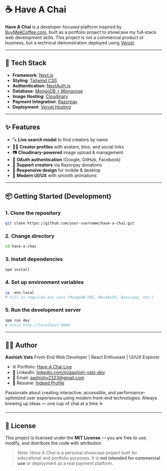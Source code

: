 # ☕ Have A Chai

**Have A Chai** is a developer-focused platform inspired by [BuyMeACoffee.com](https://www.buymeacoffee.com/), built as a portfolio project to showcase my full-stack web development skills. This project is not a commercial product or business, but a technical demonstration deployed using [Vercel](https://vercel.com/).

---

## 🚀 Tech Stack

- **Framework**: [Next.js](https://nextjs.org/)
- **Styling**: [Tailwind CSS](https://tailwindcss.com/)
- **Authentication**: [NextAuth.js](https://next-auth.js.org/)
- **Database**: [MongoDB + Mongoose](https://mongoosejs.com/)
- **Image Hosting**: [Cloudinary](https://cloudinary.com/)
- **Payment Integration**: [Razorpay](https://razorpay.com/)
- **Deployment**: [Vercel Hosting](https://vercel.com/)

---

## ✨ Features

- 🔍 **Live search modal** to find creators by name
- 🧑‍💼 **Creator profiles** with avatars, bios, and social links
- 📷 **Cloudinary-powered** image upload & management
- 🔐 **OAuth authentication** (Google, GitHub, Facebook)
- 💸 **Support creators** via Razorpay donations
- 🌙 **Responsive design** for mobile & desktop
- 🎨 **Modern UI/UX** with smooth animations

---

## 📦 Getting Started (Development)

### 1. Clone the repository
```bash
git clone https://github.com/your-username/have-a-chai.git
```
### 2. Change directory
```bash
cd have-a-chai
```

### 3. Install dependencies
```bash
npm install
```

### 4. Set up environment variables
```bash
cp .env.local
# Fill in required env vars (MongoDB URI, NextAuth, Razorpay, etc.)
```

### 5. Run the development server
```bash
npm run dev
# Visit http://localhost:3000
```

---

## 👨‍💻 Author

**Aashish Vats**
Front-End Web Developer | React Enthusiast | UI/UX Explorer

- 🌐 Portfolio: [Have A Chai Live](https://have-a-chai.vercel.app)
- 💼 LinkedIn: [linkedin.com/in/aashish-vats-dev](https://www.linkedin.com/in/aashish-vats-dev/)
- 📧 Email: [aashishv2323@gmail.com](mailto:aashishv2323@gmail.com)
- 📁 Resume: [Indeed Profile](https://profile.indeed.com/p/aashishv-x2j8tvk)

Passionate about creating interactive, accessible, and performance-optimized user experiences using modern front-end technologies.
Always brewing up ideas — one cup of chai at a time ☕

---


## 📝 License

This project is licensed under the **MIT License** — you are free to use, modify, and distribute the code with attribution.

> Note: *Have A Chai* is a personal showcase project built for educational and portfolio purposes. It is **not intended for commercial use** or deployment as a real payment platform.


